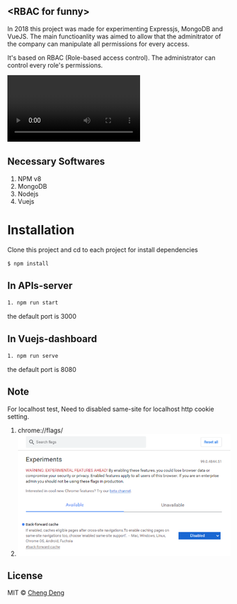 ## &lt;RBAC for funny&gt;


In 2018 this project was made for experimenting Expressjs, MongoDB and VueJS. The main functioanlity was aimed to allow that the adminitrator of the company can manipulate all permissions for every access. 

It's based on RBAC (Role-based access control).
The administrator can control every role's permissions.


<video  controls>
  <source src="https://github.com/cedececa/2018-my-rbac-for-fun/blob/master/record.mp4" type="video/mp4">
</video>

## Necessary Softwares
1. NPM v8
2. MongoDB
3. Nodejs
4. Vuejs

# Installation
Clone this project and cd to each project for install dependencies 
```bash
$ npm install 
```

## In APIs-server
```bash
1. npm run start 
```
the default port is 3000

## In Vuejs-dashboard
```bash
1. npm run serve 
```
the default port is 8080

## Note
For localhost test, Need to disabled same-site for localhost http cookie setting.
1. chrome://flags/
2. ![disabled picture](https://github.com/cedececa/2018-my-rbac-for-fun/blob/master/chrome-same-site-disabled.jpg)

## License

MIT © [Cheng Deng](mailto:ppnncc@live.com)
